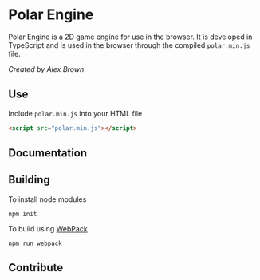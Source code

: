 # Polar Engine
Polar Engine is a 2D game engine for use in the browser. It is developed in TypeScript and is used in the browser through the compiled `polar.min.js` file.

*Created by Alex Brown*
## Use
Include `polar.min.js` into your HTML file
```html
<script src="polar.min.js"></script>
```

## Documentation

## Building
To install node modules
```
npm init
```
To build using [WebPack](https://webpack.js.org/)
```
npm run webpack
```

## Contribute


